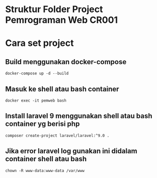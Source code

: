 # Struktur Folder Project Pemrograman Web CR001

# Cara set project

## Build menggunakan docker-compose

```shell
docker-compose up -d --build
```

## Masuk ke shell atau bash container

```shell
docker exec -it pemweb bash
```

## Install laravel 9 menggunakan shell atau bash container yg berisi php

```shell
composer create-project laravel/laravel:^9.0 .
```

## Jika error laravel log gunakan ini didalam container shell atau bash

```shell
chown -R www-data:www-data /var/www
```
